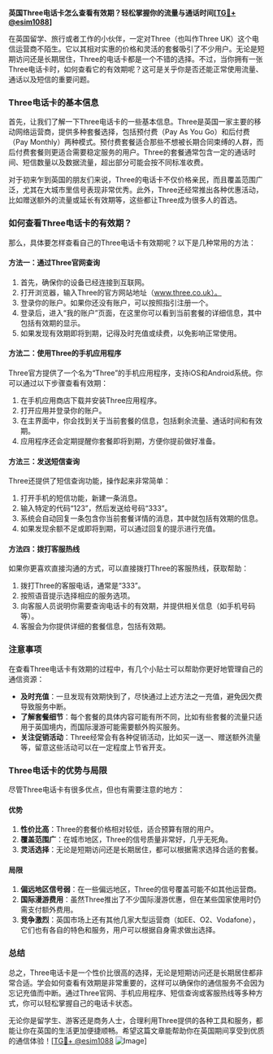 **英国Three电话卡怎么查看有效期？轻松掌握你的流量与通话时间[[TG💪+ @esim1088](https://t.me/s/esim1088)]**

在英国留学、旅行或者工作的小伙伴，一定对Three（也叫作Three UK）这个电信运营商不陌生。它以其相对实惠的价格和灵活的套餐吸引了不少用户。无论是短期访问还是长期居住，Three的电话卡都是一个不错的选择。不过，当你拥有一张Three电话卡时，如何查看它的有效期呢？这可是关乎你是否还能正常使用流量、通话以及短信的重要问题。

### Three电话卡的基本信息

首先，让我们了解一下Three电话卡的一些基本信息。Three是英国一家主要的移动网络运营商，提供多种套餐选择，包括预付费（Pay As You Go）和后付费（Pay Monthly）两种模式。预付费套餐适合那些不想被长期合同束缚的人群，而后付费套餐则更适合需要稳定服务的用户。Three的套餐通常包含一定的通话时间、短信数量以及数据流量，超出部分可能会按不同标准收费。

对于初来乍到英国的朋友们来说，Three的电话卡不仅价格亲民，而且覆盖范围广泛，尤其在大城市里信号表现非常优秀。此外，Three还经常推出各种优惠活动，比如赠送额外的流量或延长有效期等，这些都让Three成为很多人的首选。

### 如何查看Three电话卡的有效期？

那么，具体要怎样查看自己的Three电话卡有效期呢？以下是几种常用的方法：

#### 方法一：通过Three官网查询
1. 首先，确保你的设备已经连接到互联网。
2. 打开浏览器，输入Three的官方网站地址（www.three.co.uk）。
3. 登录你的账户。如果你还没有账户，可以按照指引注册一个。
4. 登录后，进入“我的账户”页面，在这里你可以看到当前套餐的详细信息，其中包括有效期的显示。
5. 如果发现有效期即将到期，记得及时充值或续费，以免影响正常使用。

#### 方法二：使用Three的手机应用程序
Three官方提供了一个名为“Three”的手机应用程序，支持iOS和Android系统。你可以通过以下步骤查看有效期：
1. 在手机应用商店下载并安装Three应用程序。
2. 打开应用并登录你的账户。
3. 在主界面中，你会找到关于当前套餐的信息，包括剩余流量、通话时间和有效期。
4. 应用程序还会定期提醒你套餐即将到期，方便你提前做好准备。

#### 方法三：发送短信查询
Three还提供了短信查询功能，操作起来非常简单：
1. 打开手机的短信功能，新建一条消息。
2. 输入特定的代码“123”，然后发送给号码“333”。
3. 系统会自动回复一条包含你当前套餐详情的消息，其中就包括有效期的信息。
4. 如果发现余额不足或即将到期，可以通过回复的提示进行充值。

#### 方法四：拨打客服热线
如果你更喜欢直接沟通的方式，可以直接拨打Three的客服热线，获取帮助：
1. 拨打Three的客服电话，通常是“333”。
2. 按照语音提示选择相应的服务选项。
3. 向客服人员说明你需要查询电话卡的有效期，并提供相关信息（如手机号码等）。
4. 客服会为你提供详细的套餐信息，包括有效期。

### 注意事项

在查看Three电话卡有效期的过程中，有几个小贴士可以帮助你更好地管理自己的通信资源：

- **及时充值**：一旦发现有效期快到了，尽快通过上述方法之一充值，避免因欠费导致服务中断。
- **了解套餐细节**：每个套餐的具体内容可能有所不同，比如有些套餐的流量只适用于英国境内，而国际漫游可能需要额外购买服务。
- **关注促销活动**：Three经常会有各种促销活动，比如买一送一、赠送额外流量等，留意这些活动可以在一定程度上节省开支。

### Three电话卡的优势与局限

尽管Three电话卡有很多优点，但也有需要注意的地方：

#### 优势
1. **性价比高**：Three的套餐价格相对较低，适合预算有限的用户。
2. **覆盖范围广**：在城市地区，Three的信号质量非常好，几乎无死角。
3. **灵活选择**：无论是短期访问还是长期居住，都可以根据需求选择合适的套餐。

#### 局限
1. **偏远地区信号弱**：在一些偏远地区，Three的信号覆盖可能不如其他运营商。
2. **国际漫游费用**：虽然Three推出了不少国际漫游优惠，但在某些国家使用时仍需支付额外费用。
3. **竞争激烈**：英国市场上还有其他几家大型运营商（如EE、O2、Vodafone），它们也有各自的特色和服务，用户可以根据自身需求做出选择。

### 总结

总之，Three电话卡是一个性价比很高的选择，无论是短期访问还是长期居住都非常合适。学会如何查看有效期是非常重要的，这样可以确保你的通信服务不会因为忘记充值而中断。通过Three官网、手机应用程序、短信查询或客服热线等多种方式，你可以轻松掌握自己的电话卡状态。

无论你是留学生、游客还是商务人士，合理利用Three提供的各种工具和服务，都能让你在英国的生活更加便捷顺畅。希望这篇文章能帮助你在英国期间享受到优质的通信体验！[[TG💪+ @esim1088](https://t.me/s/esim1088) ![Image](https://i.postimg.cc/4NQfJmqS/Snipaste-2025-05-13-00-14-12.png)]